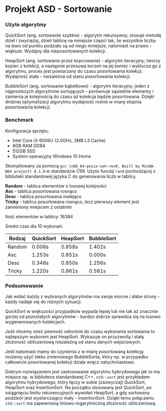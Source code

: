 # Projekt ASD - Sortowanie

### Użyte algorytmy

QuickSort (ang. sortowanie szybkie) - algorytm rekursywny; stosuje metodę dziel i zwyciężaj, dzieli tablicę na mniejsze części tak, że wszystkie liczby na lewo od punktu podziału są od niego mniejsze, natomiast na prawo - większe. Wydajny dla nieposortowanych kolekcji.

HeapSort (ang. sortowanie przez kopcowanie) - algorytm iteracyjny; tworzy kopiec z kolekcji, a następnie przesuwa korzeń na jej koniec i wyklucza go z algorytmu, proces jest powtarzany do czasu posortowania kolekcji. Wydajność stała - niezależna od stanu posortowania kolekcji.

BubbleSort (ang. sortowanie bąbelkowe) - algorytm iteracyjny; jeden z najprostszych algorytmów sortujących - porównuje sąsiednie elementy i zamienia je kolejnością do czasu aż kolekcja będzie posortowana. Dzięki drobnej optymalizacji algorytmu wydajność rośnie w miarę stopnia posortowania kolekcji.

### Benchmark

Konfiguracja sprzętu:
* Intel Core i3-6006U (2.0GHz, 3MB L3 Cache)
* 8GB RAM DDR4
* 512GB SSD
* System operacyjny Windows 10 Home

Skompilowany za pomocą `gcc (x86_64-posix-seh-rev0, Built by MinGW-W64 project) 8.1.0` w standardzie C99. Użyto funckji `rand` pochodzącej z biblioteki standardowej języka C do generowania liczb w tablicy.

**Random** - tablica elementów o losowej kolejności  
**Asc** - tablica posortowana rosnąco  
**Desc** - tablica posortowana malejąco  
**Tricky** - tablica posortowana rosnąco, lecz pierwszy element jest zamieniony miejscem z ostatnim

Ilość elementów w tablicy: 16384

Średni czas dla 10 wykonań:

| Rodzaj | QuickSort | HeapSort | BubbleSort |
| --- | --- | --- | --- |
| Random | 0.006s | 0.858s | 1.402s |
| Asc | 1.253s | 0.851s | 0.000s |
| Desc | 0.348s | 0.850s | 1.256s |
| Tricky | 1.220s | 0.861s | 0.581s |

### Podsumowanie

Jak widać każdy z wybranych algorytmów ma swoje mocne i słabe strony - każdy nadaje się do różnych sytuacji.

QuickSort w większości przypadków wypada lepiej lub nie tak aż znacznie gorzej od pozostałych algorytmów - bardzo dobrze sprawdza się na losowo wygenerowanych kolekcjach.

Jeśli chcemy mieć pewność odnośnie do czasu wykonania sortowania to najlepszym wyborem jest HeapSort. Wykazuje on przyzwoitą i stałą złożoność obliczeniową niezależną od stanu danych wejściowych.

Jeśli natomiast mamy do czynienia z w miarę posortowaną kolekcją możemy użyć lekko zmienionego BubbleSorta, który np. w przypadku całkowicie posortowanej kolekcji działa wręcz natychmiastowo.

Dobrym rozwiązaniem jest zastosowanie algorytmu hybrydowego jak to ma miejsce np. w bibliotece standardowej C++. `std::sort` jest przykładem algorytmu hybrydowego, który łączy w sobie (zazwyczaj) QuickSort, HeapSort oraz InsertionSort. Na początku stosowany jest QuickSort, po osiągnięciu limitu rekurencyjnych wywołań HeapSort, a gdy sortowany podzbiór jest wystarczająco mały - InsertionSort. Dzięki temu połączeniu `std::sort` ma zapewnioną liniowo-logarytmiczną złożoność obliczeniową.

